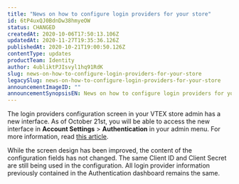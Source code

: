 ```yaml
---
title: "News on how to configure login providers for your store"
id: 6tP4uxQJ0BdnDw38hmyeOW
status: CHANGED
createdAt: 2020-10-06T17:50:13.106Z
updatedAt: 2020-11-27T19:35:36.126Z
publishedAt: 2020-10-21T19:00:50.126Z
contentType: updates
productTeam: Identity
author: 4ubliktPJIsvyl1hq91RdK
slug: news-on-how-to-configure-login-providers-for-your-store
legacySlug: news-on-how-to-configure-login-providers-for-your-store
announcementImageID: ""
announcementSynopsisEN: News on how to configure login providers for your store
---
```


The login providers configuration screen in your VTEX store admin has a new interface. As of October 21st, you will be able to access the new interface in **Account Settings** > **Authentication** in your admin menu. For more information, read [this article](https://help.vtex.com/en/tutorial/integracao-google-e-facebook-para-login--tutorials_513 "Configure login with Facebook and Google").

While the screen design has been improved, the content of the configuration fields has not changed. The same Client ID and Client Secret are still being used in the configuration. All login provider information previously contained in the Authentication dashboard remains the same.
